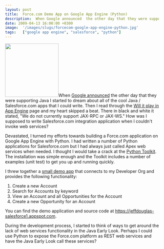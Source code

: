 ```yaml
---
layout: post
title:  Force.com Demo App on Google App Engine (Python)
description:  When Google announced  the other day that they were supporting Java I started to dream about all of the cool Java / Salesforce.com apps that I could write. Then I read through the Will it play in App Engine page and my heart skipped a beat. There in black and white it stated, We do not currently support JAX-RPC or JAX-WS. How was I supposed to write Salesforce.com integration application when I couldnt invoke web services?  Devastated, I turned my efforts towards building a Force.com applicatio
date: 2009-04-13 16:00:00 +0300
image:  '/images/slugs/forcecom-google-app-engine-python.jpg'
tags:   ["google app engine", "salesforce", "python"]
---
```

<p><a href="http://res.cloudinary.com/blog-jeffdouglas-com/image/upload/v1400399627/google_appengine_dwcy7t.png"><img src="http://res.cloudinary.com/blog-jeffdouglas-com/image/upload/v1400399627/google_appengine_dwcy7t.png" alt="" title="google_appengine" width="175" height="175" class="alignleft size-full wp-image-743" /></a>When <a href="/2009/04/10/google-appengine-now-supports-java/" target="_blank">Google announced</a> the other day that they were supporting Java I started to dream about all of the cool Java / Salesforce.com apps that I could write. Then I read through the <a href="http://groups.google.com/group/google-appengine-java/web/will-it-play-in-app-engine?pli=1" target="_blank">Will it play in App Engine</a> page and my heart skipped a beat. There in black and white it stated, "We do not currently support JAX-RPC or JAX-WS." How was I supposed to write Salesforce.com integration application when I couldn't invoke web services?</p>
<p>Devastated, I turned my efforts towards building a Force.com application on Google App Engine with Python. I had written a number of Python applications for Salesforce.com but I had always just called Apex web services when needed. I thought I would take a crack at the <a href="http://developer.force.com/appengine" target="_blank">Python Toolkit</a>. The installation was simple enough and the Toolkit includes a number of examples (unit test) to get you up and running quickly.</p>
<p>I threw together a <a href="https://jeffdouglas-salesforce1.appspot.com/" target="_blank">small demo app</a> that connects to my Developer Org and provides the following functionality:</p>
<ol>
 <li>Create a new Account</li>
 <li>Search for Accounts by keyword</li>
 <li>View an Account and all Opportunities for the Account</li>
 <li>Create a new Opportunity for an Account</li>
</ol>
You can find the demo application and source code at <a href="https://jeffdouglas-salesforce1.appspot.com/" target="_blank">https://jeffdouglas-salesforce1.appspot.com</a>.
<p>During the development process, I started to think of ways to get around the lack of web services functionality in the Java Early Look. Perhaps I could use Python to expose the Force.com platform as REST web services and have the Java Early Look call these services?</p>

